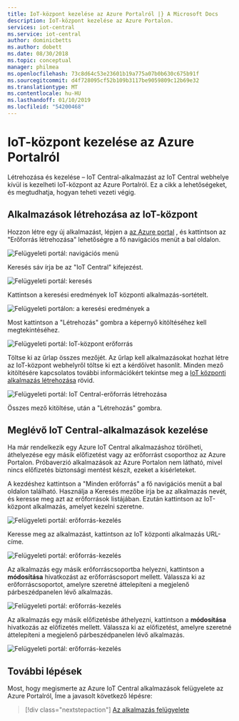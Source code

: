 ```yaml
---
title: IoT-központ kezelése az Azure Portalról |} A Microsoft Docs
description: IoT-központ kezelése az Azure Portalon.
services: iot-central
ms.service: iot-central
author: dominicbetts
ms.author: dobett
ms.date: 08/30/2018
ms.topic: conceptual
manager: philmea
ms.openlocfilehash: 73c8d64c53e23601b19a775a07b0b630c675b91f
ms.sourcegitcommit: d4f728095cf52b109b3117be9059809c12b69e32
ms.translationtype: MT
ms.contentlocale: hu-HU
ms.lasthandoff: 01/10/2019
ms.locfileid: "54200468"
---
```

# <a name="manage-iot-central-from-the-azure-portal"></a>IoT-központ kezelése az Azure Portalról 
Létrehozása és kezelése – IoT Central-alkalmazást az IoT Central webhelye kívül is kezelheti IoT-központ az Azure Portalról. Ez a cikk a lehetőségeket, és megtudhatja, hogyan teheti vezeti végig.

## <a name="create-iot-central-applications"></a>Alkalmazások létrehozása az IoT-központ
Hozzon létre egy új alkalmazást, lépjen a [az Azure portal](https://ms.portal.azure.com) , és kattintson az "Erőforrás létrehozása" lehetőségre a fő navigációs menüt a bal oldalon. 

![Felügyeleti portál: navigációs menü](media/howto-manage-iot-central-from-portal/image0.png)

Keresés sáv írja be az "IoT Central" kifejezést.

![Felügyeleti portál: keresés](media/howto-manage-iot-central-from-portal/image0a.png)

Kattintson a keresési eredmények IoT központi alkalmazás-sortételt.

![Felügyeleti portálon: a keresési eredmények a](media/howto-manage-iot-central-from-portal/image0b.png)

Most kattintson a "Létrehozás" gombra a képernyő kitöltéséhez kell megtekintéséhez.

![Felügyeleti portál: IoT-központ erőforrás](media/howto-manage-iot-central-from-portal/image0c.png)

Töltse ki az űrlap összes mezőjét. Az űrlap kell alkalmazásokat hozhat létre az IoT-központ webhelyről töltse ki ezt a kérdőívet hasonlít. Minden mező kitöltésére kapcsolatos további információkért tekintse meg a [IoT központi alkalmazás létrehozása](quick-deploy-iot-central.md) rövid. 

![Felügyeleti portál: IoT Central-erőforrás létrehozása](media/howto-manage-iot-central-from-portal/image1.png)  

Összes mező kitöltése, után a "Létrehozás" gombra.

## <a name="manage-existing-iot-central-applications"></a>Meglévő IoT Central-alkalmazások kezelése
Ha már rendelkezik egy Azure IoT Central alkalmazáshoz törölheti, áthelyezése egy másik előfizetést vagy az erőforrást csoporthoz az Azure Portalon. Próbaverzió alkalmazások az Azure Portalon nem látható, mivel nincs előfizetés biztonsági mentést készít, ezeket a kísérleteket.

A kezdéshez kattintson a "Minden erőforrás" a fő navigációs menüt a bal oldalon található. Használja a Keresés mezőbe írja be az alkalmazás nevét, és keresse meg azt az erőforrások listájában. Ezután kattintson az IoT-központ alkalmazás, amelyet kezelni szeretne.

![Felügyeleti portál: erőforrás-kezelés](media/howto-manage-iot-central-from-portal/image2.png)

Keresse meg az alkalmazást, kattintson az IoT központi alkalmazás URL-címe.

![Felügyeleti portál: erőforrás-kezelés](media/howto-manage-iot-central-from-portal/image3.png)

Az alkalmazás egy másik erőforráscsoportba helyezni, kattintson a **módosítása** hivatkozást az erőforráscsoport mellett. Válassza ki az erőforráscsoportot, amelyre szeretné áttelepíteni a megjelenő párbeszédpanelen lévő alkalmazás.

![Felügyeleti portál: erőforrás-kezelés](media/howto-manage-iot-central-from-portal/image4.png)

Az alkalmazás egy másik előfizetésbe áthelyezni, kattintson a **módosítása** hivatkozás az előfizetés mellett. Válassza ki az előfizetést, amelyre szeretné áttelepíteni a megjelenő párbeszédpanelen lévő alkalmazás.

![Felügyeleti portál: erőforrás-kezelés](media/howto-manage-iot-central-from-portal/image5.png)

## <a name="next-steps"></a>További lépések

Most, hogy megismerte az Azure IoT Central alkalmazások felügyelete az Azure Portalról, Íme a javasolt következő lépésre:

> [!div class="nextstepaction"]
> [Az alkalmazás felügyelete](howto-administer.md)